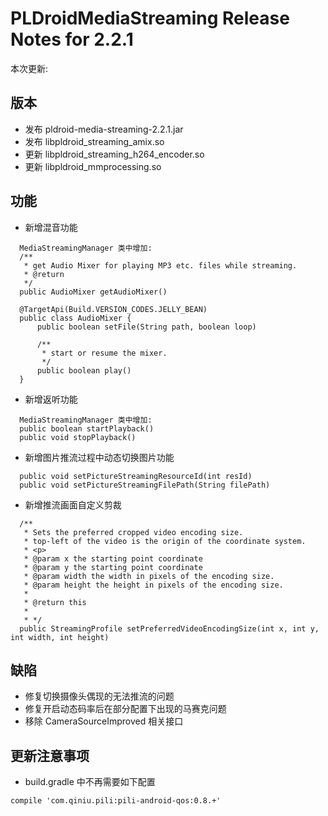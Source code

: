# PLDroidMediaStreaming Release Notes for 2.2.1

本次更新:

## 版本

- 发布 pldroid-media-streaming-2.2.1.jar
- 发布 libpldroid_streaming_amix.so
- 更新 libpldroid_streaming_h264_encoder.so
- 更新 libpldroid_mmprocessing.so

## 功能

-  新增混音功能

  ```
    MediaStreamingManager 类中增加:
    /**
     * get Audio Mixer for playing MP3 etc. files while streaming.
     * @return
     */
    public AudioMixer getAudioMixer()

    @TargetApi(Build.VERSION_CODES.JELLY_BEAN)
    public class AudioMixer {
        public boolean setFile(String path, boolean loop)

        /**
         * start or resume the mixer.
         */
        public boolean play()
    }
  ```

-  新增返听功能

  ```
    MediaStreamingManager 类中增加:
    public boolean startPlayback()
    public void stopPlayback()
  ```

-  新增图片推流过程中动态切换图片功能

  ```
    public void setPictureStreamingResourceId(int resId)
    public void setPictureStreamingFilePath(String filePath)
  ```

-  新增推流画面自定义剪裁

  ```
    /**
     * Sets the preferred cropped video encoding size.
     * top-left of the video is the origin of the coordinate system.
     * <p>
     * @param x the starting point coordinate
     * @param y the starting point coordinate
     * @param width the width in pixels of the encoding size.
     * @param height the height in pixels of the encoding size.
     *
     * @return this
     *
     * */
    public StreamingProfile setPreferredVideoEncodingSize(int x, int y, int width, int height)
  ```

## 缺陷

- 修复切换摄像头偶现的无法推流的问题
- 修复开启动态码率后在部分配置下出现的马赛克问题
- 移除 CameraSourceImproved 相关接口

## 更新注意事项

- build.gradle 中不再需要如下配置

```
compile 'com.qiniu.pili:pili-android-qos:0.8.+'
```